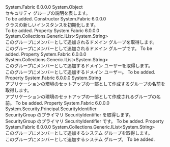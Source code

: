 <Type Name="SecurityGroupDescription" FullName="System.Fabric.Description.SecurityGroupDescription">
  <TypeSignature Language="C#" Value="public sealed class SecurityGroupDescription" />
  <TypeSignature Language="ILAsm" Value=".class public auto ansi sealed beforefieldinit SecurityGroupDescription extends System.Object" />
  <TypeSignature Language="DocId" Value="T:System.Fabric.Description.SecurityGroupDescription" />
  <TypeSignature Language="VB.NET" Value="Public NotInheritable Class SecurityGroupDescription" />
  <TypeSignature Language="F#" Value="type SecurityGroupDescription = class" />
  <AssemblyInfo>
    <AssemblyName>System.Fabric</AssemblyName>
    <AssemblyVersion>6.0.0.0</AssemblyVersion>
  </AssemblyInfo>
  <Base>
    <BaseTypeName>System.Object</BaseTypeName>
  </Base>
  <Interfaces />
  <Docs>
    <summary>
      <para>セキュリティ グループの説明を表します。</para>
    </summary>
    <remarks>To be added.</remarks>
  </Docs>
  <Members>
    <Member MemberName=".ctor">
      <MemberSignature Language="C#" Value="public SecurityGroupDescription ();" />
      <MemberSignature Language="ILAsm" Value=".method public hidebysig specialname rtspecialname instance void .ctor() cil managed" />
      <MemberSignature Language="DocId" Value="M:System.Fabric.Description.SecurityGroupDescription.#ctor" />
      <MemberSignature Language="VB.NET" Value="Public Sub New ()" />
      <MemberType>Constructor</MemberType>
      <AssemblyInfo>
        <AssemblyName>System.Fabric</AssemblyName>
        <AssemblyVersion>6.0.0.0</AssemblyVersion>
      </AssemblyInfo>
      <Parameters />
      <Docs>
        <summary>
          <para><see cref="T:System.Fabric.Description.SecurityGroupDescription" /> クラスの新しいインスタンスを初期化します。</para>
        </summary>
        <remarks>To be added.</remarks>
      </Docs>
    </Member>
    <Member MemberName="DomainGroupMembers">
      <MemberSignature Language="C#" Value="public System.Collections.Generic.IList&lt;string&gt; DomainGroupMembers { get; }" />
      <MemberSignature Language="ILAsm" Value=".property instance class System.Collections.Generic.IList`1&lt;string&gt; DomainGroupMembers" />
      <MemberSignature Language="DocId" Value="P:System.Fabric.Description.SecurityGroupDescription.DomainGroupMembers" />
      <MemberSignature Language="VB.NET" Value="Public ReadOnly Property DomainGroupMembers As IList(Of String)" />
      <MemberSignature Language="F#" Value="member this.DomainGroupMembers : System.Collections.Generic.IList&lt;string&gt;" Usage="System.Fabric.Description.SecurityGroupDescription.DomainGroupMembers" />
      <MemberType>Property</MemberType>
      <AssemblyInfo>
        <AssemblyName>System.Fabric</AssemblyName>
        <AssemblyVersion>6.0.0.0</AssemblyVersion>
      </AssemblyInfo>
      <ReturnValue>
        <ReturnType>System.Collections.Generic.IList&lt;System.String&gt;</ReturnType>
      </ReturnValue>
      <Docs>
        <summary>
          <para>このグループにメンバーとして追加されるドメイン グループを取得します。</para>
        </summary>
        <value>
          <para>このグループにメンバーとして追加されるドメイン グループです。</para>
        </value>
        <remarks>To be added.</remarks>
      </Docs>
    </Member>
    <Member MemberName="DomainUserMembers">
      <MemberSignature Language="C#" Value="public System.Collections.Generic.IList&lt;string&gt; DomainUserMembers { get; }" />
      <MemberSignature Language="ILAsm" Value=".property instance class System.Collections.Generic.IList`1&lt;string&gt; DomainUserMembers" />
      <MemberSignature Language="DocId" Value="P:System.Fabric.Description.SecurityGroupDescription.DomainUserMembers" />
      <MemberSignature Language="VB.NET" Value="Public ReadOnly Property DomainUserMembers As IList(Of String)" />
      <MemberSignature Language="F#" Value="member this.DomainUserMembers : System.Collections.Generic.IList&lt;string&gt;" Usage="System.Fabric.Description.SecurityGroupDescription.DomainUserMembers" />
      <MemberType>Property</MemberType>
      <AssemblyInfo>
        <AssemblyName>System.Fabric</AssemblyName>
        <AssemblyVersion>6.0.0.0</AssemblyVersion>
      </AssemblyInfo>
      <ReturnValue>
        <ReturnType>System.Collections.Generic.IList&lt;System.String&gt;</ReturnType>
      </ReturnValue>
      <Docs>
        <summary>
          <para>このグループにメンバーとして追加するドメイン ユーザーを取得します。</para>
        </summary>
        <value>
          <para>このグループにメンバーとして追加するドメイン ユーザー。</para>
        </value>
        <remarks>To be added.</remarks>
      </Docs>
    </Member>
    <Member MemberName="Name">
      <MemberSignature Language="C#" Value="public string Name { get; }" />
      <MemberSignature Language="ILAsm" Value=".property instance string Name" />
      <MemberSignature Language="DocId" Value="P:System.Fabric.Description.SecurityGroupDescription.Name" />
      <MemberSignature Language="VB.NET" Value="Public ReadOnly Property Name As String" />
      <MemberSignature Language="F#" Value="member this.Name : string" Usage="System.Fabric.Description.SecurityGroupDescription.Name" />
      <MemberType>Property</MemberType>
      <AssemblyInfo>
        <AssemblyName>System.Fabric</AssemblyName>
        <AssemblyVersion>6.0.0.0</AssemblyVersion>
      </AssemblyInfo>
      <ReturnValue>
        <ReturnType>System.String</ReturnType>
      </ReturnValue>
      <Docs>
        <summary>
          <para>アプリケーションの環境のセットアップの一部として作成するグループの名前を取得します。</para>
        </summary>
        <value>
          <para>アプリケーションの環境のセットアップの一部として作成されるグループの名前。</para>
        </value>
        <remarks>To be added.</remarks>
      </Docs>
    </Member>
    <Member MemberName="Sid">
      <MemberSignature Language="C#" Value="public System.Security.Principal.SecurityIdentifier Sid { get; }" />
      <MemberSignature Language="ILAsm" Value=".property instance class System.Security.Principal.SecurityIdentifier Sid" />
      <MemberSignature Language="DocId" Value="P:System.Fabric.Description.SecurityGroupDescription.Sid" />
      <MemberSignature Language="VB.NET" Value="Public ReadOnly Property Sid As SecurityIdentifier" />
      <MemberSignature Language="F#" Value="member this.Sid : System.Security.Principal.SecurityIdentifier" Usage="System.Fabric.Description.SecurityGroupDescription.Sid" />
      <MemberType>Property</MemberType>
      <AssemblyInfo>
        <AssemblyName>System.Fabric</AssemblyName>
        <AssemblyVersion>6.0.0.0</AssemblyVersion>
      </AssemblyInfo>
      <ReturnValue>
        <ReturnType>System.Security.Principal.SecurityIdentifier</ReturnType>
      </ReturnValue>
      <Docs>
        <summary>
          <para>
            SecurityGroup のプライマリ SecurityIdentifier を取得します。
            </para>
        </summary>
        <value>
             SecurityGroup のプライマリ SecurityIdentifier です。
            </value>
        <remarks>To be added.</remarks>
      </Docs>
    </Member>
    <Member MemberName="SystemGroupMembers">
      <MemberSignature Language="C#" Value="public System.Collections.Generic.IList&lt;string&gt; SystemGroupMembers { get; }" />
      <MemberSignature Language="ILAsm" Value=".property instance class System.Collections.Generic.IList`1&lt;string&gt; SystemGroupMembers" />
      <MemberSignature Language="DocId" Value="P:System.Fabric.Description.SecurityGroupDescription.SystemGroupMembers" />
      <MemberSignature Language="VB.NET" Value="Public ReadOnly Property SystemGroupMembers As IList(Of String)" />
      <MemberSignature Language="F#" Value="member this.SystemGroupMembers : System.Collections.Generic.IList&lt;string&gt;" Usage="System.Fabric.Description.SecurityGroupDescription.SystemGroupMembers" />
      <MemberType>Property</MemberType>
      <AssemblyInfo>
        <AssemblyName>System.Fabric</AssemblyName>
        <AssemblyVersion>6.0.0.0</AssemblyVersion>
      </AssemblyInfo>
      <ReturnValue>
        <ReturnType>System.Collections.Generic.IList&lt;System.String&gt;</ReturnType>
      </ReturnValue>
      <Docs>
        <summary>
          <para>このグループにメンバーとして追加するシステム グループを取得します。</para>
        </summary>
        <value>
          <para>このグループにメンバーとして追加するシステム グループ。</para>
        </value>
        <remarks>To be added.</remarks>
      </Docs>
    </Member>
  </Members>
</Type>